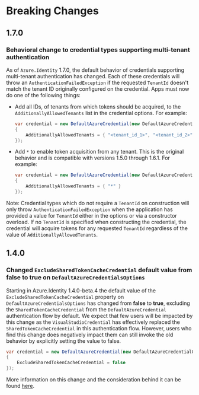 # Breaking Changes

## 1.7.0

### Behavioral change to credential types supporting multi-tenant authentication

As of `Azure.Identity` 1.7.0, the default behavior of credentials supporting multi-tenant authentication has changed. Each of these credentials will throw an `AuthenticationFailedException` if the requested `TenantId` doesn't match the tenant ID originally configured on the credential. Apps must now do one of the following things:

- Add all IDs, of tenants from which tokens should be acquired, to the `AdditionallyAllowedTenants` list in the credential options. For example:

    ```C# Snippet:Identity_BreakingChanges_AddExplicitAdditionallyAllowedTenants
    var credential = new DefaultAzureCredential(new DefaultAzureCredentialOptions
    {
        AdditionallyAllowedTenants = { "<tenant_id_1>", "<tenant_id_2>" }
    });
    ```

- Add `*` to enable token acquisition from any tenant. This is the original behavior and is compatible with versions 1.5.0 through 1.6.1. For example:

    ```C# Snippet:Identity_BreakingChanges_AddAllAdditionallyAllowedTenants
    var credential = new DefaultAzureCredential(new DefaultAzureCredentialOptions
    {
        AdditionallyAllowedTenants = { "*" }
    });
    ```

Note: Credential types which do not require a `TenantId` on construction will only throw `AuthenticationFailedException` when the application has provided a value for `TenantId` either in the options or via a constructor overload. If no `TenantId` is specified when constructing the credential, the credential will acquire tokens for any requested `TenantId` regardless of the value of `AdditionallyAllowedTenants`.

## 1.4.0

### Changed `ExcludeSharedTokenCacheCredential` default value from __false__ to __true__ on `DefaultAzureCredentialsOptions`

Starting in Azure.Identity 1.4.0-beta.4 the default value of the `ExcludeSharedTokenCacheCredential` property on `DefaultAzureCredentialsOptions` has changed from __false__ to __true__, excluding the `SharedTokenCacheCredential` from the `DefaultAzureCredential` authentication flow by default. We expect that few users will be impacted by this change as the `VisualStudioCredential` has effectively replaced the `SharedTokenCacheCredential` in this authentication flow. However, users who find this change does negatively impact them can still invoke the old behavior by explicitly setting the value to false.

```C# Snippet:Identity_BreakingChanges_SetExcludeSharedTokenCacheCredentialToFalse
var credential = new DefaultAzureCredential(new DefaultAzureCredentialOptions
{
    ExcludeSharedTokenCacheCredential = false
});
```

More information on this change and the consideration behind it can be found [here](https://github.com/Azure/azure-sdk/issues/1970).